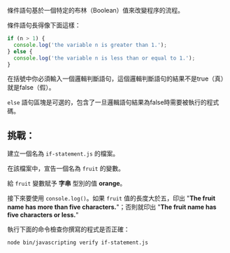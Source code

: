 條件語句基於一個特定的布林（Boolean）值來改變程序的流程。

條件語句長得像下面這樣：

```js
if (n > 1) {
  console.log('the variable n is greater than 1.');
} else {
  console.log('the variable n is less than or equal to 1.');
}
```

在括號中你必須輸入一個邏輯判斷語句，這個邏輯判斷語句的結果不是true（真）就是false（假）。

`else` 語句區塊是可選的，包含了一旦邏輯語句結果為false時需要被執行的程式碼。

## 挑戰：

建立一個名為 `if-statement.js` 的檔案。

在該檔案中，宣告一個名為 `fruit` 的變數。

給 `fruit` 變數賦予 **字串** 型別的值 **orange**。

接下來要使用 `console.log()`。如果 `fruit` 值的長度大於五，印出 "**The fruit name has more than five characters.**"；否則就印出 "**The fruit name has five characters or less.**"

執行下面的命令檢查你撰寫的程式是否正確：

```bash
node bin/javascripting verify if-statement.js
```
